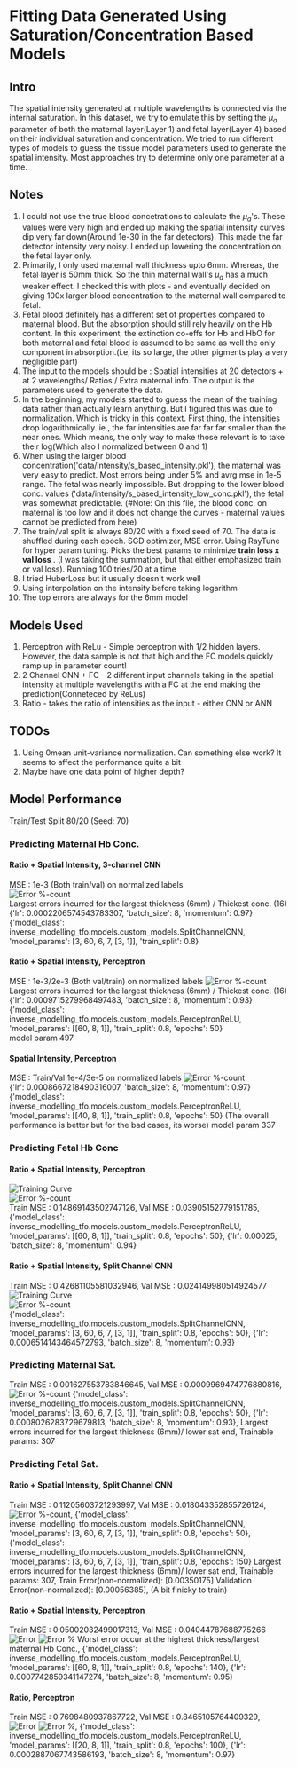 # Fitting Data Generated Using Saturation/Concentration Based Models

## Intro
The spatial intensity generated at multiple wavelengths is connected via the internal saturation. In this dataset, we try to emulate this by setting the $\mu_a$ parameter of both the maternal layer(Layer 1) and fetal layer(Layer 4) based on their individual saturation and concentration. We tried to run different types of models to guess the tissue model parameters used to generate the spatial intensity. Most approaches try to determine only one parameter at a time. 

## Notes
1. I could not use the true blood concetrations to calculate the $\mu_a$'s. These values were very high and ended up making the spatial intensity curves dip very far down(Around 1e-30 in the far detectors). This made the far detector intensity very noisy. I ended up lowering the concentration on the fetal layer only.
2. Primarily, I only used maternal wall thickness upto 6mm. Whereas, the fetal layer is 50mm thick. So the thin maternal wall's $\mu_a$ has a much weaker effect. I checked this with plots - and eventually decided on giving 100x larger blood concentration to the maternal wall compared to fetal. 
3. Fetal blood definitely has a different set of properties compared to maternal blood. But the absorption should still rely heavily on the Hb content. In this experiment, the extinction co-effs for Hb and HbO for both maternal and fetal blood is assumed to be same as well the only component in absorption.(i.e, its so large, the other pigments play a very negligible part)
4. The input to the models should be : Spatial intensities at 20 detectors + at 2 wavelengths/ Ratios / Extra maternal info. The output is the parameters used to generate the data. 
5. In the beginning, my models started to guess the mean of the training data rather than actually learn anything. But I figured this was due to normalization. Which is tricky in this context. First thing, the intensities drop logarithmically. ie., the far intensities are far far far smaller than the near ones. Which means, the only way to make those relevant is to take their log(Which also I normalized between 0 and 1)
6. When using the larger blood concentration('data/intensity/s_based_intensity.pkl'), the maternal was very easy to predict. Most errors being under 5% and avrg mse in 1e-5 range. The fetal was nearly impossible. But dropping to the lower blood conc. values ('data/intensity/s_based_intensity_low_conc.pkl'), the fetal was somewhat predictable. (#Note: On this file, the blood conc. on maternal is too low and it does not change the curves - maternal values cannot be predicted from here)
7. The train/val split is always 80/20 with a fixed seed of 70. The data is shuffled during each epoch. SGD optimizer, MSE error. Using RayTune for hyper param tuning. Picks the best params to minimize __train loss x val loss__ . (I was taking the summation, but that either emphasized train or val loss). Running 100 tries/20 at a time
8. I tried HuberLoss but it usually doesn't work well
9. Using interpolation on the intensity before taking logarithm
10. The top errors are always for the 6mm model

## Models Used
1. Perceptron with ReLu - Simple perceptron with 1/2 hidden layers. However, the data sample is not that high and the FC models quickly ramp up in parameter count!
2. 2 Channel CNN + FC - 2 different input channels taking in the spatial intensity at multiple wavelengths with a FC at the end making the prediction(Conneteced by ReLus)
3. Ratio - takes the ratio of intensities as the input - either CNN or ANN

## TODOs
1. Using 0mean unit-variance normalization. Can something else work? It seems to affect the performance quite a bit
2. Maybe have one data point of higher depth?

## Model Performance
Train/Test Split 80/20 (Seed: 70)
### Predicting Maternal Hb Conc.
#### Ratio + Spatial Intensity, 3-channel CNN 
MSE : 1e-3 (Both train/val) on normalized labels  
![Error %-count](figures/blerp1.png)  
Largest errors incurred for the largest thickness (6mm) / Thickest conc. (16)
{'lr': 0.0002206574543783307, 'batch_size': 8, 'momentum': 0.97}  {'model_class': inverse_modelling_tfo.models.custom_models.SplitChannelCNN,
 'model_params': [3, 60, 6, 7, [3, 1]],
 'train_split': 0.8}

#### Ratio + Spatial Intensity, Perceptron
MSE : 1e-3/2e-3 (Both val/train) on normalized labels 
![Error %-count](figures/blerp2.png)  
Largest errors incurred for the largest thickness (6mm) / Thickest conc. (16) 
{'lr': 0.0009715279968497483, 'batch_size': 8, 'momentum': 0.93}  {'model_class': inverse_modelling_tfo.models.custom_models.PerceptronReLU,
 'model_params': [[60, 8, 1]],
 'train_split': 0.8,
 'epochs': 50}  
 model param 497


#### Spatial Intensity, Perceptron  
MSE : Train/Val 1e-4/3e-5 on normalized labels 
![Error %-count](figures/blerp3.png)  
{'lr': 0.0008667218490316007, 'batch_size': 8, 'momentum': 0.97}  
{'model_class': inverse_modelling_tfo.models.custom_models.PerceptronReLU,
 'model_params': [[40, 8, 1]],
 'train_split': 0.8,
 'epochs': 50} (The overall performance is better but for the bad cases, its worse)
model param 337 

### Predicting Fetal Hb Conc
#### Ratio + Spatial Intensity, Perceptron
![Training Curve](figures/blerp4.png)  
![Error %-count](figures/blerp5.png)  
Train MSE : 0.14869143502747126, Val MSE : 0.03905152779151785, {'model_class': inverse_modelling_tfo.models.custom_models.PerceptronReLU,
 'model_params': [[60, 8, 1]],
 'train_split': 0.8,
 'epochs': 50}, {'lr': 0.00025, 'batch_size': 8, 'momentum': 0.94}

#### Ratio + Spatial Intensity, Split Channel CNN  
Train MSE : 0.42681105581032946, Val MSE : 0.024149980514924577
![Training Curve](figures/blerp6.png)  
![Error %-count](figures/blerp7.png)  
{'model_class': inverse_modelling_tfo.models.custom_models.SplitChannelCNN,
 'model_params': [3, 60, 6, 7, [3, 1]],
 'train_split': 0.8,
 'epochs': 50}, {'lr': 0.0006514143464572793, 'batch_size': 8, 'momentum': 0.93}


### Predicting Maternal Sat.
Train MSE : 0.001627553783846645, Val MSE : 0.0009969474776880816, 
![Error %-count](figures/blerp8.png) 
{'model_class': inverse_modelling_tfo.models.custom_models.SplitChannelCNN,
 'model_params': [3, 60, 6, 7, [3, 1]],
 'train_split': 0.8,
 'epochs': 50}, {'lr': 0.0008026283729679813, 'batch_size': 8, 'momentum': 0.93},
 Largest errors incurred for the largest thickness (6mm)/ lower sat end, Trainable params: 307

### Predicting Fetal Sat.
#### Ratio + Spatial Intensity, Split Channel CNN 
Train MSE : 0.11205603721293997, Val MSE : 0.018043352855726124, 
![Error %-count](figures/blerp9.png), {'model_class': inverse_modelling_tfo.models.custom_models.SplitChannelCNN,
 'model_params': [3, 60, 6, 7, [3, 1]],
 'train_split': 0.8,
 'epochs': 50}, {'model_class': inverse_modelling_tfo.models.custom_models.SplitChannelCNN,
 'model_params': [3, 60, 6, 7, [3, 1]],
 'train_split': 0.8,
 'epochs': 150}
 Largest errors incurred for the largest thickness (6mm)/ lower sat end, Trainable params: 307, Train Error(non-normalized): [0.00350175]
Validation Error(non-normalized): [0.00056385], (A bit finicky to train)

#### Ratio + Spatial Intensity, Perceptron
Train MSE : 0.05002032499017313, Val MSE : 0.04044787688775266
![Error](figures/blerp10.png)
![Error %](figures/blerp11.png)
Worst error occur at the highest thickness/largest maternal Hb Conc., {'model_class': inverse_modelling_tfo.models.custom_models.PerceptronReLU,
 'model_params': [[60, 8, 1]],
 'train_split': 0.8,
 'epochs': 140}, {'lr': 0.0007742859341147274, 'batch_size': 8, 'momentum': 0.95}

#### Ratio, Perceptron  
Train MSE : 0.7698480937867722, Val MSE : 0.8465105764409329, ![Error](figures/blerp12.png)
![Error %](figures/blerp13.png), {'model_class': inverse_modelling_tfo.models.custom_models.PerceptronReLU,
 'model_params': [[20, 8, 1]],
 'train_split': 0.8,
 'epochs': 100}, {'lr': 0.0002887067743586193, 'batch_size': 8, 'momentum': 0.97}